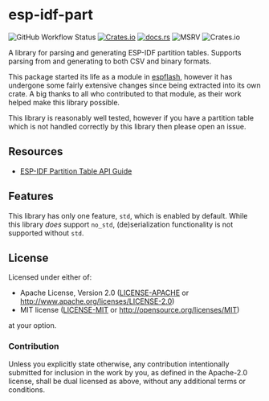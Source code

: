 # esp-idf-part

![GitHub Workflow Status](https://img.shields.io/github/actions/workflow/status/esp-rs/esp-idf-part/ci.yml?label=CI&logo=github&style=flat-square)
[![Crates.io](https://img.shields.io/crates/v/esp-idf-part?color=C96329&logo=Rust&style=flat-square)](https://crates.io/crates/esp-idf-part)
[![docs.rs](https://img.shields.io/docsrs/esp-idf-part?color=C96329&logo=rust&style=flat-square)](https://docs.rs/esp-idf-part)
![MSRV](https://img.shields.io/badge/MSRV-1.65-blue?style=flat-square)
![Crates.io](https://img.shields.io/crates/l/esp-idf-part?style=flat-square)

A library for parsing and generating ESP-IDF partition tables. Supports parsing from and generating to both CSV and binary formats.

This package started its life as a module in [espflash](https://github.com/esp-rs/espflash/), however it has undergone some fairly extensive changes since being extracted into its own crate. A big thanks to all who contributed to that module, as their work helped make this library possible.

This library is reasonably well tested, however if you have a partition table which is not handled correctly by this library then please open an issue.

## Resources

- [ESP-IDF Partition Table API Guide](https://docs.espressif.com/projects/esp-idf/en/latest/esp32/api-guides/partition-tables.html)

## Features

This library has only one feature, `std`, which is enabled by default. While this library _does_ support `no_std`, (de)serialization functionality is not supported without `std`.

## License

Licensed under either of:

- Apache License, Version 2.0 ([LICENSE-APACHE](LICENSE-APACHE) or http://www.apache.org/licenses/LICENSE-2.0)
- MIT license ([LICENSE-MIT](LICENSE-MIT) or http://opensource.org/licenses/MIT)

at your option.

### Contribution

Unless you explicitly state otherwise, any contribution intentionally submitted for inclusion in
the work by you, as defined in the Apache-2.0 license, shall be dual licensed as above, without
any additional terms or conditions.
